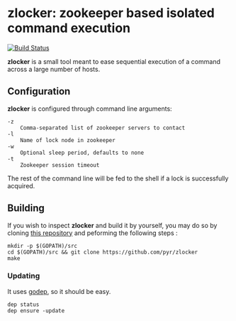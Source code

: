 zlocker: zookeeper based isolated command execution
===================================================

[![Build Status](https://travis-ci.org/pyr/zlocker.svg?branch=master)](https://travis-ci.org/pyr/zlocker)

**zlocker** is a small tool meant to ease sequential execution of
a command across a large number of hosts.

## Configuration

**zlocker** is configured through command line arguments:

    -z
        Comma-separated list of zookeeper servers to contact
    -l
        Name of lock node in zookeeper
    -w
        Optional sleep period, defaults to none
    -t
	    Zookeeper session timeout

The rest of the command line will be fed to the shell if a lock
is successfully acquired.

## Building

If you wish to inspect **zlocker** and build it by yourself, you may do so
by cloning [this repository](https://github.com/pyr/zlocker) and
peforming the following steps :

    mkdir -p $(GOPATH)/src
    cd $(GOPATH)/src && git clone https://github.com/pyr/zlocker
    make

### Updating

It uses [godep](https://github.com/golang/dep), so it should be easy.

    dep status
    dep ensure -update

